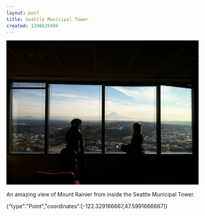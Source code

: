 ```yaml
---
layout: post
title: Seattle Municipal Tower
created: 1296626400
---
```


![](/images/posts/seattle-municipal-tower.JPG)

An amazing view of Mount Rainier from inside the Seattle Municipal Tower.


<div class="location">
<span class="geojson">{"type":"Point","coordinates":[-122.329166667,47.5991666667]}</span>
</div>

